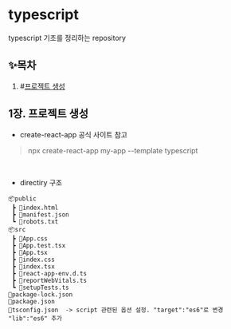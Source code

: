 # typescript
typescript 기초를 정리하는 repository


## ✨목차
1. #[프로젝트 생성](#1장.-프로젝트-생성)

## 1장. 프로젝트 생성

- create-react-app 공식 사이트 참고
>npx create-react-app my-app --template typescript
<br />

- directiry 구조

```
📦public
 ┣ 📜index.html
 ┣ 📜manifest.json
 ┗ 📜robots.txt
📦src
 ┣ 📜App.css
 ┣ 📜App.test.tsx
 ┣ 📜App.tsx
 ┣ 📜index.css
 ┣ 📜index.tsx
 ┣ 📜react-app-env.d.ts
 ┣ 📜reportWebVitals.ts
 ┗ 📜setupTests.ts
📜package-lock.json
📜package.json
📜tsconfig.json  -> script 관련된 옵션 설정. "target":"es6"로 변경 "lib":"es6" 추가
```
